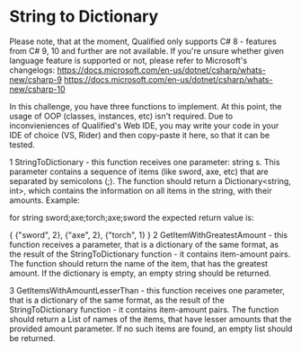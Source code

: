 # String to Dictionary

Please note, that at the moment, Qualified only supports C# 8 - features from C# 9, 10 and further are not available. If you're unsure whether given language feature is supported or not, please refer to Microsoft's changelogs:
https://docs.microsoft.com/en-us/dotnet/csharp/whats-new/csharp-9
https://docs.microsoft.com/en-us/dotnet/csharp/whats-new/csharp-10

In this challenge, you have three functions to implement. At this point, the usage of OOP (classes, instances, etc) isn't required. Due to inconvieniences of Qualified's Web IDE, you may write your code in your IDE of choice (VS, Rider) and then copy-paste it here, so that it can be tested.

1 StringToDictionary - this function receives one parameter: string s. This parameter contains a sequence of items (like sword, axe, etc) that are separated by semicolons (;). The function should return a Dictionary<string, int>, which contains the information on all items in the string, with their amounts. Example:

for string sword;axe;torch;axe;sword the expected return value is:

{
  {"sword", 2},
  {"axe", 2},
  {"torch", 1}
}
2 GetItemWithGreatestAmount - this function receives a parameter, that is a dictionary of the same format, as the result of the StringToDictionary function - it contains item-amount pairs. The function should return the name of the item, that has the greatest amount. If the dictionary is empty, an empty string should be returned.

3 GetItemsWithAmountLesserThan - this function receives one parameter, that is a dictionary of the same format, as the result of the StringToDictionary function - it contains item-amount pairs. The function should return a List<string> of names of the items, that have lesser amounts that the provided amount parameter. If no such items are found, an empty list should be returned.
